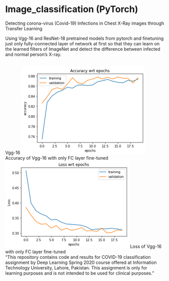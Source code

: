 # Image_classification (PyTorch)
Detecting corona-virus (Covid-19) Infections in Chest X-Ray images through Transfer Learning

<h7> Using Vgg-16 and ResNet-18 pretrained models from pytorch and finetuning just only fully-connected layer of network at first so that they can learn on the learned filters of ImageNet and detect the difference between infected and normal person’s X-ray. 
</h7>

<br/>
Vgg-16
<img src="/Accuracy_Loss/vgg_fc_acc.png">  Accuracy of Vgg-16 with only FC layer fine-tuned </img>
<img src="/Accuracy_Loss/vgg_fc_loss.png">  Loss of Vgg-16 with only FC layer fine-tuned </img>
</br>















<footer>
 “This repository contains code and results for COVID-19 classification assignment by Deep Learning Spring 2020 course offered at Information Technology University, Lahore, Pakistan. This assignment is only for learning purposes and is not intended to be used for clinical purposes.” 
</footer>
